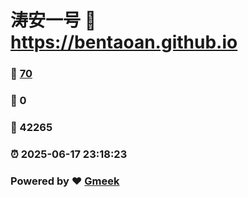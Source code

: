 # 涛安一号 :link: https://bentaoan.github.io 
### :page_facing_up: [70](https://bentaoan.github.io/tag.html) 
### :speech_balloon: 0 
### :hibiscus: 42265 
### :alarm_clock: 2025-06-17 23:18:23 
### Powered by :heart: [Gmeek](https://github.com/Meekdai/Gmeek)
